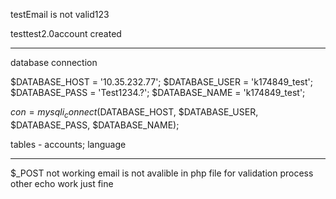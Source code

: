 testEmail is not valid123

testtest2.0account created

---------------------------------------

database connection

$DATABASE_HOST = '10.35.232.77';
$DATABASE_USER = 'k174849_test';
$DATABASE_PASS = 'Test1234.?';
$DATABASE_NAME = 'k174849_test';

$con = mysqli_connect($DATABASE_HOST, $DATABASE_USER, $DATABASE_PASS, $DATABASE_NAME);

tables - accounts; language

---------------------------------------

$_POST not working
email is not avalible in php file for validation process
other echo work just fine
